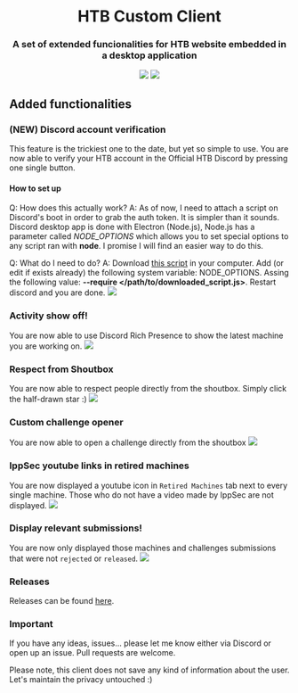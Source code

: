 <h1 align="center">HTB Custom Client</h1>
<h3 align="center">A set of extended funcionalities for HTB website embedded in a desktop application</h3>

<p align="center">
  <img src="http://forthebadge.com/images/badges/built-with-love.svg"/>
  <img src="https://forthebadge.com/images/badges/gluten-free.svg"/>
</p>

## Added functionalities

### (NEW) Discord account verification
This feature is the trickiest one to the date, but yet so simple to use. You are now able to verify your HTB account in the Official HTB Discord by pressing one single button.

#### How to set up
Q: How does this actually work?
A: As of now, I need to attach a script on Discord's boot in order to grab the auth token. It is simpler than it sounds. Discord desktop app is done with Electron (Node.js), Node.js has a parameter called *NODE_OPTIONS* which allows you to set special options to any script ran with **node**. I promise I will find an easier way to do this.

Q: What do I need to do?
A: Download [this script](https://github.com/Xh4H/htb-custom-client/blob/master/custom_dependencies/discord.js) in your computer. Add (or edit if exists already) the following system variable: NODE_OPTIONS. Assing the following value: **--require </path/to/downloaded_script.js>**. Restart discord and you are done.
![](https://i.imgur.com/dx4mXdU.gifv)

### Activity show off!
You are now able to use Discord Rich Presence to show the latest machine you are working on.
![](https://i.gyazo.com/ea88da8c095f78ce4251372d4e6eca81.gif)

### Respect from Shoutbox
You are now able to respect people directly from the shoutbox. Simply click the half-drawn star :)
![](https://i.gyazo.com/13691dc18cad64b8efaa632a5e7f68f1.gif)

### Custom challenge opener
You are now able to open a challenge directly from the shoutbox
![](https://i.gyazo.com/4b0f28376a2be926208f55642e9cd103.gif)

### IppSec youtube links in retired machines
You are now displayed a youtube icon in `Retired Machines` tab next to every single machine. Those who do not have a video made by IppSec are not displayed.
![](https://i.gyazo.com/d6d95b1b6f28bb4c90659c3a4b2a8cde.gif)

### Display relevant submissions!
You are now only displayed those machines and challenges submissions that were not `rejected` or `released`.
![](https://i.gyazo.com/9d2dd33b468e9265b0f815a7153b7e10.gif)

### Releases
Releases can be found [here](https://github.com/Xh4H/htb-custom-client/releases).

### Important
If you have any ideas, issues... please let me know either via Discord or open up an issue. Pull requests are welcome.


Please note, this client does not save any kind of information about the user. Let's maintain the privacy untouched :)
